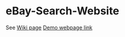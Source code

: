 # eBay-Search-Website
See [Wiki page](https://github.com/XavierJingfeng/eBay-Search-Website/wiki)
[Demo webpage link](http://csci571-nodejs.us-east-1.elasticbeanstalk.com/)
